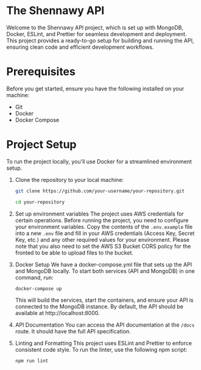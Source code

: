 # The Shennawy API
Welcome to the Shennawy API project, which is set up with MongoDB, Docker, ESLint, and Prettier for seamless development and deployment. This project provides a ready-to-go setup for building and running the API, ensuring clean code and efficient development workflows.

# Prerequisites
Before you get started, ensure you have the following installed on your machine:

- Git
- Docker
- Docker Compose

# Project Setup
To run the project locally, you'll use Docker for a streamlined environment setup.

1. Clone the repository to your local machine:

   ```bash
   git clone https://github.com/your-username/your-repository.git

   cd your-repository
   ```

2. Set up environment variables
The project uses AWS credentials for certain operations. Before running the project, you need to configure your environment variables. Copy the contents of the `.env.example` file into a new `.env` file and fill in your AWS credentials (Access Key, Secret Key, etc.) and any other required values for your environment. Please note that you also need to set the AWS S3 Bucket CORS policy for the fronted to be able to upload files to the bucket.

3. Docker Setup
We have a docker-compose.yml file that sets up the API and MongoDB locally. To start both services (API and MongoDB) in one command, run:

   ```bash
   docker-compose up
   ```

   This will build the services, start the containers, and ensure your API is connected to the MongoDB instance. By default, the API should be available at http://localhost:8000.

4. API Documentation
You can access the API documentation at the `/docs` route. It should have the full API specification.

5. Linting and Formatting
This project uses ESLint and Prettier to enforce consistent code style. To run the linter, use the following npm script:

   ```bash
   npm run lint
   ```